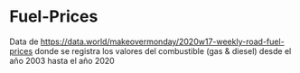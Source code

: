 # Fuel-Prices
Data de https://data.world/makeovermonday/2020w17-weekly-road-fuel-prices donde se registra los valores del combustible (gas &amp; diesel)  desde el año 2003 hasta el año 2020
